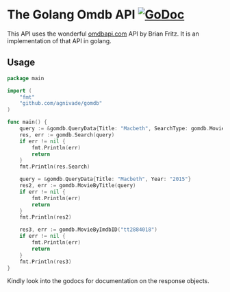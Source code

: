 The Golang Omdb API [![GoDoc](https://godoc.org/github.com/agnivade/gomdb?status.svg)](https://godoc.org/github.com/agnivade/gomdb)
===================

This API uses the wonderful [omdbapi.com](http://omdbapi.com/) API by Brian Fritz. It is an implementation of that API in golang.

Usage
-----

```go
package main

import (
	"fmt"
	"github.com/agnivade/gomdb"
)

func main() {
	query := &gomdb.QueryData{Title: "Macbeth", SearchType: gomdb.MovieSearch}
	res, err := gomdb.Search(query)
	if err != nil {
		fmt.Println(err)
		return
	}
	fmt.Println(res.Search)

	query = &gomdb.QueryData{Title: "Macbeth", Year: "2015"}
	res2, err := gomdb.MovieByTitle(query)
	if err != nil {
		fmt.Println(err)
		return
	}
	fmt.Println(res2)

	res3, err := gomdb.MovieByImdbID("tt2884018")
	if err != nil {
		fmt.Println(err)
		return
	}
	fmt.Println(res3)
}
```

Kindly look into the godocs for documentation on the response objects.


